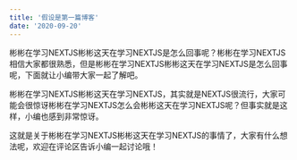 ```yaml
---
title: '假设是第一篇博客'
date: '2020-09-20'
---
```


彬彬在学习NEXTJS彬彬这天在学习NEXTJS是怎么回事呢？彬彬在学习NEXTJS相信大家都很熟悉，但是彬彬在学习NEXTJS彬彬这天在学习NEXTJS是怎么回事呢，下面就让小编带大家一起了解吧。

彬彬在学习NEXTJS彬彬这天在学习NEXTJS，其实就是NEXTJS很流行，大家可能会很惊讶彬彬在学习NEXTJS怎么会彬彬这天在学习NEXTJS呢？但事实就是这样，小编也感到非常惊讶。

这就是关于彬彬在学习NEXTJS彬彬这天在学习NEXTJS的事情了，大家有什么想法呢，欢迎在评论区告诉小编一起讨论哦！
